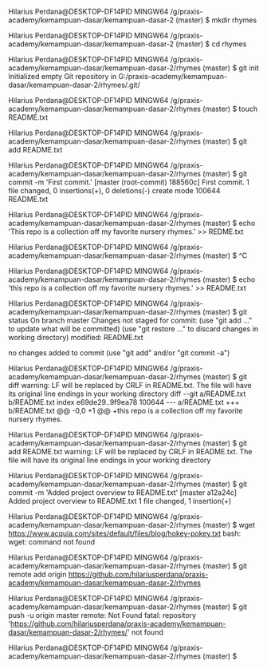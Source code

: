 Hilarius Perdana@DESKTOP-DF14PID MINGW64 /g/praxis-academy/kemampuan-dasar/kemampuan-dasar-2 (master)
$ mkdir rhymes

Hilarius Perdana@DESKTOP-DF14PID MINGW64 /g/praxis-academy/kemampuan-dasar/kemampuan-dasar-2 (master)
$ cd rhymes

Hilarius Perdana@DESKTOP-DF14PID MINGW64 /g/praxis-academy/kemampuan-dasar/kemampuan-dasar-2/rhymes (master)
$ git init
Initialized empty Git repository in G:/praxis-academy/kemampuan-dasar/kemampuan-dasar-2/rhymes/.git/

Hilarius Perdana@DESKTOP-DF14PID MINGW64 /g/praxis-academy/kemampuan-dasar/kemampuan-dasar-2/rhymes (master)
$ touch README.txt

Hilarius Perdana@DESKTOP-DF14PID MINGW64 /g/praxis-academy/kemampuan-dasar/kemampuan-dasar-2/rhymes (master)
$ git add README.txt

Hilarius Perdana@DESKTOP-DF14PID MINGW64 /g/praxis-academy/kemampuan-dasar/kemampuan-dasar-2/rhymes (master)
$ git commit -m 'First commit.'
[master (root-commit) 188560c] First commit.
 1 file changed, 0 insertions(+), 0 deletions(-)
 create mode 100644 README.txt

Hilarius Perdana@DESKTOP-DF14PID MINGW64 /g/praxis-academy/kemampuan-dasar/kemampuan-dasar-2/rhymes (master)
$ echo 'This repo is a collection off my favorite nursery rhymes.' >> REDME.txt

Hilarius Perdana@DESKTOP-DF14PID MINGW64 /g/praxis-academy/kemampuan-dasar/kemampuan-dasar-2/rhymes (master)
$ ^C

Hilarius Perdana@DESKTOP-DF14PID MINGW64 /g/praxis-academy/kemampuan-dasar/kemampuan-dasar-2/rhymes (master)
$ echo 'this repo is a collection off my favorite nursery rhymes.' >> README.txt

Hilarius Perdana@DESKTOP-DF14PID MINGW64 /g/praxis-academy/kemampuan-dasar/kemampuan-dasar-2/rhymes (master)
$ git status
On branch master
Changes not staged for commit:
  (use "git add <file>..." to update what will be committed)
  (use "git restore <file>..." to discard changes in working directory)
        modified:   README.txt

no changes added to commit (use "git add" and/or "git commit -a")

Hilarius Perdana@DESKTOP-DF14PID MINGW64 /g/praxis-academy/kemampuan-dasar/kemampuan-dasar-2/rhymes (master)
$ git diff
warning: LF will be replaced by CRLF in README.txt.
The file will have its original line endings in your working directory
diff --git a/README.txt b/README.txt
index e69de29..9f9ea78 100644
--- a/README.txt
+++ b/README.txt
@@ -0,0 +1 @@
+this repo is a collection off my favorite nursery rhymes.

Hilarius Perdana@DESKTOP-DF14PID MINGW64 /g/praxis-academy/kemampuan-dasar/kemampuan-dasar-2/rhymes (master)
$ git add README.txt
warning: LF will be replaced by CRLF in README.txt.
The file will have its original line endings in your working directory

Hilarius Perdana@DESKTOP-DF14PID MINGW64 /g/praxis-academy/kemampuan-dasar/kemampuan-dasar-2/rhymes (master)
$ git commit -m 'Added project overview to README.txt'
[master a12a24c] Added project overview to README.txt
 1 file changed, 1 insertion(+)

Hilarius Perdana@DESKTOP-DF14PID MINGW64 /g/praxis-academy/kemampuan-dasar/kemampuan-dasar-2/rhymes (master)
$ wget https://www.acquia.com/sites/default/files/blog/hokey-pokey.txt
bash: wget: command not found

Hilarius Perdana@DESKTOP-DF14PID MINGW64 /g/praxis-academy/kemampuan-dasar/kemampuan-dasar-2/rhymes (master)
$ git remote add origin https://github.com/hilariusperdana/praxis-academy/kemampuan-dasar/kemampuan-dasar-2/rhymes

Hilarius Perdana@DESKTOP-DF14PID MINGW64 /g/praxis-academy/kemampuan-dasar/kemampuan-dasar-2/rhymes (master)
$ git push -u origin master
remote: Not Found
fatal: repository 'https://github.com/hilariusperdana/praxis-academy/kemampuan-dasar/kemampuan-dasar-2/rhymes/' not found

Hilarius Perdana@DESKTOP-DF14PID MINGW64 /g/praxis-academy/kemampuan-dasar/kemampuan-dasar-2/rhymes (master)
$
